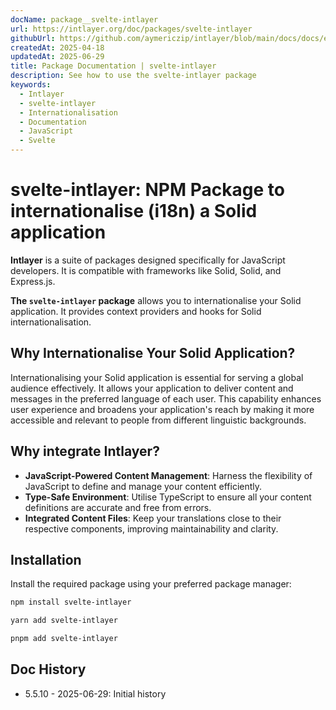 ```yaml
---
docName: package__svelte-intlayer
url: https://intlayer.org/doc/packages/svelte-intlayer
githubUrl: https://github.com/aymericzip/intlayer/blob/main/docs/docs/en-GB/packages/svelte-intlayer/index.md
createdAt: 2025-04-18
updatedAt: 2025-06-29
title: Package Documentation | svelte-intlayer
description: See how to use the svelte-intlayer package
keywords:
  - Intlayer
  - svelte-intlayer
  - Internationalisation
  - Documentation
  - JavaScript
  - Svelte
---
```


# svelte-intlayer: NPM Package to internationalise (i18n) a Solid application

**Intlayer** is a suite of packages designed specifically for JavaScript developers. It is compatible with frameworks like Solid, Solid, and Express.js.

**The `svelte-intlayer` package** allows you to internationalise your Solid application. It provides context providers and hooks for Solid internationalisation.

## Why Internationalise Your Solid Application?

Internationalising your Solid application is essential for serving a global audience effectively. It allows your application to deliver content and messages in the preferred language of each user. This capability enhances user experience and broadens your application's reach by making it more accessible and relevant to people from different linguistic backgrounds.

## Why integrate Intlayer?

- **JavaScript-Powered Content Management**: Harness the flexibility of JavaScript to define and manage your content efficiently.
- **Type-Safe Environment**: Utilise TypeScript to ensure all your content definitions are accurate and free from errors.
- **Integrated Content Files**: Keep your translations close to their respective components, improving maintainability and clarity.

## Installation

Install the required package using your preferred package manager:

```bash packageManager="npm"
npm install svelte-intlayer
```

```bash packageManager="yarn"
yarn add svelte-intlayer
```

```bash packageManager="pnpm"
pnpm add svelte-intlayer
```

## Doc History

- 5.5.10 - 2025-06-29: Initial history
